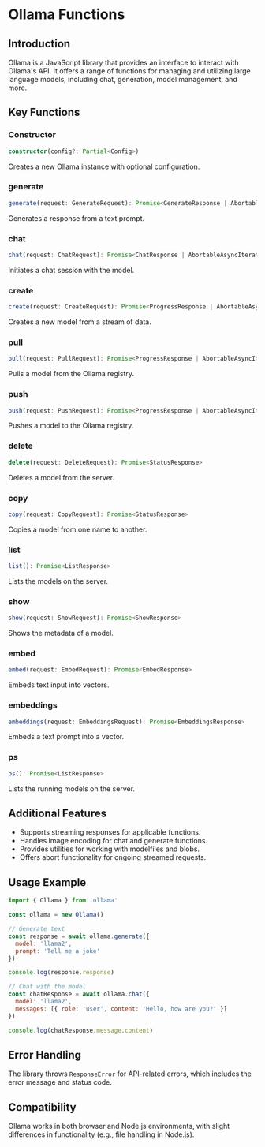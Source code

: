 

  # Ollama Functions

## Introduction

Ollama is a JavaScript library that provides an interface to interact with Ollama's API. It offers a range of functions for managing and utilizing large language models, including chat, generation, model management, and more.

## Key Functions

### Constructor

```typescript
constructor(config?: Partial<Config>)
```

Creates a new Ollama instance with optional configuration.

### generate

```typescript
generate(request: GenerateRequest): Promise<GenerateResponse | AbortableAsyncIterator<GenerateResponse>>
```

Generates a response from a text prompt.

### chat

```typescript
chat(request: ChatRequest): Promise<ChatResponse | AbortableAsyncIterator<ChatResponse>>
```

Initiates a chat session with the model.

### create

```typescript
create(request: CreateRequest): Promise<ProgressResponse | AbortableAsyncIterator<ProgressResponse>>
```

Creates a new model from a stream of data.

### pull

```typescript
pull(request: PullRequest): Promise<ProgressResponse | AbortableAsyncIterator<ProgressResponse>>
```

Pulls a model from the Ollama registry.

### push

```typescript
push(request: PushRequest): Promise<ProgressResponse | AbortableAsyncIterator<ProgressResponse>>
```

Pushes a model to the Ollama registry.

### delete

```typescript
delete(request: DeleteRequest): Promise<StatusResponse>
```

Deletes a model from the server.

### copy

```typescript
copy(request: CopyRequest): Promise<StatusResponse>
```

Copies a model from one name to another.

### list

```typescript
list(): Promise<ListResponse>
```

Lists the models on the server.

### show

```typescript
show(request: ShowRequest): Promise<ShowResponse>
```

Shows the metadata of a model.

### embed

```typescript
embed(request: EmbedRequest): Promise<EmbedResponse>
```

Embeds text input into vectors.

### embeddings

```typescript
embeddings(request: EmbeddingsRequest): Promise<EmbeddingsResponse>
```

Embeds a text prompt into a vector.

### ps

```typescript
ps(): Promise<ListResponse>
```

Lists the running models on the server.

## Additional Features

- Supports streaming responses for applicable functions.
- Handles image encoding for chat and generate functions.
- Provides utilities for working with modelfiles and blobs.
- Offers abort functionality for ongoing streamed requests.

## Usage Example

```javascript
import { Ollama } from 'ollama'

const ollama = new Ollama()

// Generate text
const response = await ollama.generate({
  model: 'llama2',
  prompt: 'Tell me a joke'
})

console.log(response.response)

// Chat with the model
const chatResponse = await ollama.chat({
  model: 'llama2',
  messages: [{ role: 'user', content: 'Hello, how are you?' }]
})

console.log(chatResponse.message.content)
```

## Error Handling

The library throws `ResponseError` for API-related errors, which includes the error message and status code.

## Compatibility

Ollama works in both browser and Node.js environments, with slight differences in functionality (e.g., file handling in Node.js).

  